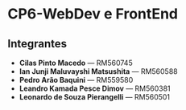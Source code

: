 # CP6-WebDev e FrontEnd

## Integrantes

- **Cilas Pinto Macedo** — RM560745  
- **Ian Junji Maluvayshi Matsushita** — RM560588  
- **Pedro Arão Baquini** — RM559580  
- **Leandro Kamada Pesce Dimov** — RM560381  
- **Leonardo de Souza Pierangelli** — RM560501